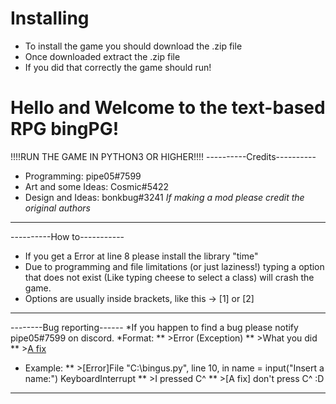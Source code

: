 # Installing
* To install the game you should download the .zip file
* Once downloaded extract the .zip file
* If you did that correctly the game should run!
# Hello and Welcome to the text-based RPG bingPG!
!!!!RUN THE GAME IN PYTHON3 OR HIGHER!!!!
----------Credits----------
* Programming: pipe05#7599
* Art and some Ideas: Cosmic#5422
* Design and Ideas: bonkbug#3241
*If making a mod please credit the original authors*
---------------------------
----------How to-----------
* If you get a Error at line 8 please install the library "time"
* Due to programming and file limitations (or just laziness!) typing a option that does not exist (Like typing cheese to select a class) will crash the game.
* Options are usually inside brackets, like this -> [1] or [2]
---------------------------
--------Bug reporting------
*If you happen to find a bug please notify pipe05#7599 on discord.
*Format:
** >Error (Exception)
** >What you did
** >[A fix](optional)

* Example:
** >[Error]File "C:\bingus.py", line 10, in <module> name = input("Insert a name:") KeyboardInterrupt 
** >I pressed C^
** >[A fix] don't press C^ :D
---------------------------
